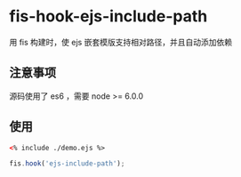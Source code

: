 # fis-hook-ejs-include-path

用 fis 构建时，使 ejs 嵌套模版支持相对路径，并且自动添加依赖

## 注意事项

源码使用了 es6 ，需要 node >= 6.0.0

## 使用

``` html
<% include ./demo.ejs %>
```

``` js
fis.hook('ejs-include-path');
```